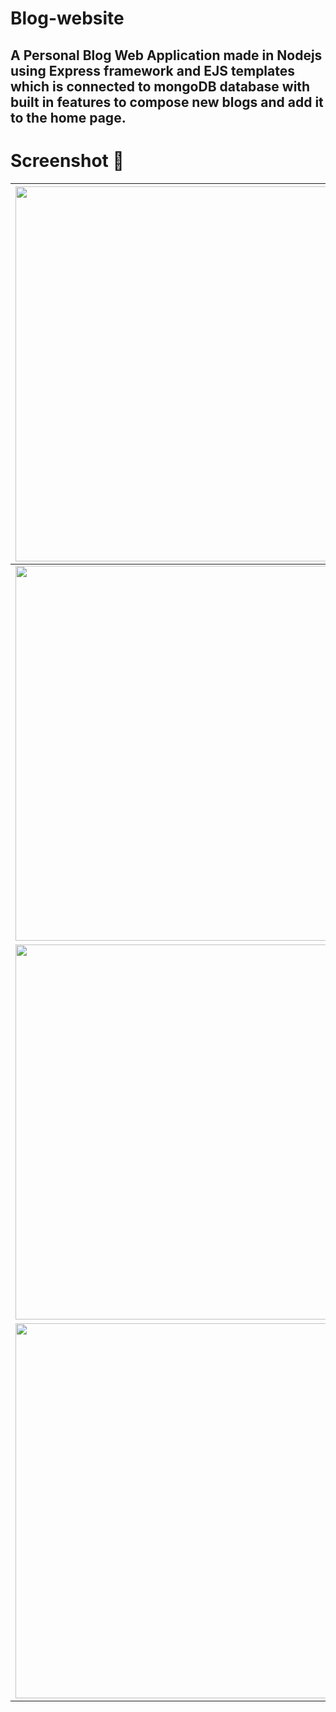 # Blog-website
## A Personal Blog Web Application made in Nodejs using Express framework and EJS templates which is connected to mongoDB database with built in features to compose new blogs and add it to the home page.


# Screenshot 📸
|<img src="https://user-images.githubusercontent.com/65064180/125835556-624bcb5f-6a4d-46fa-acbf-705b55e373a9.png" height="600" width="1000" />|
|---|
|<img src="https://user-images.githubusercontent.com/65064180/125835545-c0e863f0-9dda-4517-9084-cb3c304cf7e2.png" height="600" width="1000" />|
|<img src="https://user-images.githubusercontent.com/65064180/125835558-cdc4bf25-5b46-4d8f-886d-a7a94b246b4a.png" height="600" width="1000" />|
|<img src="https://user-images.githubusercontent.com/65064180/125835551-ec8dfebd-4502-4425-b677-5fd8912dc0e4.png" height="600" width="1000" />|
